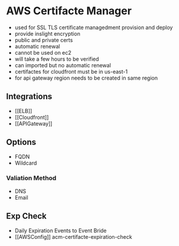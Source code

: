 # AWS Certifacte Manager

- used for SSL TLS certificate managedment provision and deploy
- provide inslight encryption
- public and private certs
- automatic renewal
- cannot be used on ec2
- will take a few hours to be verified
- can imported but no automatic renewal
- certifactes for cloudfront must be in us-east-1
- for api gateway region needs to be created in same region

## Integrations
- [[ELB]]
- [[Cloudfront]]
- [[APIGateway]]

## Options
- FQDN
- Wildcard

### Valiation Method
- DNS
- Email

## Exp Check
- Daily Expiration Events to Event Bride
- [[AWSConfig]] acm-certifacte-expiration-check

